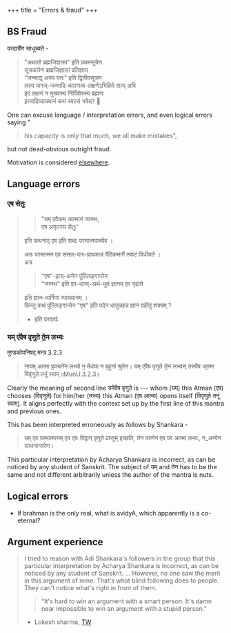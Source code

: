 +++
title = "Errors & fraud"
+++

## BS Fraud
वरदार्येण साधूच्यते -

> "अथातो ब्रह्मजिज्ञासा" इति प्रथमसूत्रेण  
सूत्रकारेण ब्रह्मजिज्ञासां प्रतिज्ञाय  
"जन्माद्य् अस्य यतः" इति द्वितीयसूत्रण  
तस्य जगज्-जन्मादि-कारणत्व-लक्षणेऽभिहिते सत्य् अपि  
इदं लक्षणं न मुख्यस्य निर्विशेषस्य ब्रह्मणः  
इत्यादिव्याख्यानं कथं स्वरसं भवेत्? 🤣

One can excuse language / interpretation errors, and even logical errors saying "

> his capacity is only that much, we all make mistakes",

but not dead-obvious outright fraud. 

Motivation is considered [elsewhere](../motivation_for_BS). 

## Language errors
### एष सेतुः
> > "तम् एवैकम् आत्मानं जानथ,  
> एष अमृतस्य सेतुः"
>
> इति कथनाद् एष इति शब्दः परमात्मवाच्येव ।
>
> अतः परमात्मन एव संसार-पार-प्रापकत्वं वैदिकमार्गे स्पष्टं विधीयते ।  
अत्र
>
> > "एष"-इत्य्-अनेन पुंल्लिङ्गान्तेन  
"जानथ" इति ज्ञा-धात्व्-अर्थ-भूतं ज्ञानम् एव गृह्यते
>
> इति ज्ञान-मार्गिणां व्याख्यानम् ।  
किन्तु कथं पुंल्लिङ्गान्तेन "एष" इति पदेन
धातुच्छन्नं ज्ञानं ग्रहीतुं शक्यम् ?  
> 
> - इति वरदार्यः

### यम् ए॑वैष वृणुते ते॒न लभ्यः
मुण्डकोपनिषद् मन्त्र 3.2.3

> नाय॑म् आत्मा प्र॒वचने॑न लभ्यो न॒ मेध॑या न ब॒हुना॑ श्रुतेन।
यम् ए॑वैष वृणुते ते॒न लभ्यस् तस्यै॑ष आ॒त्मा विवृ॑णुते तनूं स्वाम्॥MunU.3.2.3॥

Clearly the meaning of second line यमेवैष वृणुते is --- whom (यम्) this Atman (एष) chooses (विवृणुते) for him/her (तस्य) this Atman (एष आत्मा) opens itself (विवृणुते तनूं स्वाम्). It aligns perfectly with the context set up by the first line of this mantra and previous ones.

This has been interpreted erroneously as follows by Shankara -

> यम् एव परमात्मानम् एव एषः विद्वान् वृणुते प्राप्तुम् इच्छति, तेन वरणेन एष पर आत्मा लभ्यः, न_अन्येन साधनान्तरेण।

This particular interpretation by Acharya Shankara is incorrect, as can be noticed by any student of Sanskrit. The subject of यम् and तेन has to be the same and not different arbitrarily unless the author of the mantra is nuts.

## Logical errors
- If brahman is the only real, what is avidyA, which apparently is a co-eternal?


## Argument experience
> I tried to reason with Adi Shankara's followers in the group that this particular interpretation by Acharya Shankara is incorrect, as can be noticed by any student of Sanskrit. ... However, no one saw the merit in this argument of mine. That's what blind following does to people. They can't notice what's right in front of them.
>
> > “It's hard to win an argument with a smart person. It's damn near impossible to win an argument with a stupid person.”
>
> - Lokesh sharma, [TW](https://groups.google.com/d/msgid/cheto-deva-jivadi/98e00e39-1fea-45d8-9fc0-77963431f4a7n%40googlegroups.com?utm_medium=email&utm_source=footer)